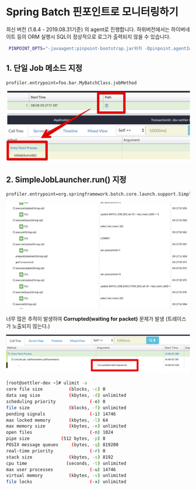 # Spring Batch 핀포인트로 모니터링하기

최신 버전 (1.8.4 - 2019.08.31기준) 의 agent로 진행합니다.
하위버전에서는 하이버네이트 등의 ORM 실행시 SQL이 정상적으로 로그가 출력되지 않을 수 있습니다.

```bash
 PINPOINT_OPTS="-javaagent:pinpoint-bootstrap.jar위치 -Dpinpoint.agentId=에이전트ID -Dpinpoint.applicationName=표기될AppName"
```

## 1. 단일 Job 메소드 지정

```bash
profiler.entrypoint=foo.bar.MyBatchClass.jobMethod
```

![pinpoint1](images/pinpoint1.png)

## 2. SimpleJobLauncher.run() 지정


```bash
profiler.entrypoint=org.springframework.batch.core.launch.support.SimpleJobLauncher.run
```



![pinpoint2](images/pinpoint2.png)

너무 많은 추적이 발생하여 **Corrupted(waiting for packet)** 문제가 발생
(트레이스가 노출되지 않는다.)

![pinpoint3](images/pinpoint3.png)


```bash
[root@settler-dev ~]# ulimit -a
core file size          (blocks, -c) 0
data seg size           (kbytes, -d) unlimited
scheduling priority             (-e) 0
file size               (blocks, -f) unlimited
pending signals                 (-i) 14746
max locked memory       (kbytes, -l) 64
max memory size         (kbytes, -m) unlimited
open files                      (-n) 1024
pipe size            (512 bytes, -p) 8
POSIX message queues     (bytes, -q) 819200
real-time priority              (-r) 0
stack size              (kbytes, -s) 8192
cpu time               (seconds, -t) unlimited
max user processes              (-u) 14746
virtual memory          (kbytes, -v) unlimited
file locks                      (-x) unlimited
```